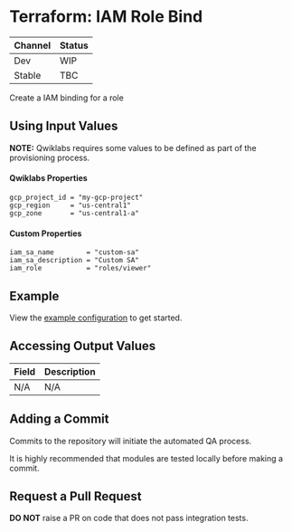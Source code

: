 # Terraform: IAM Role Bind 

| Channel | Status |
|---------|--------|
| Dev     | WIP    | 
| Stable  | TBC    | 

Create a IAM binding for a role

## Using Input Values 

__NOTE:__ Qwiklabs requires some values to be defined as part of the provisioning process. 

#### Qwiklabs Properties
```
gcp_project_id = "my-gcp-project"
gcp_region     = "us-central1"
gcp_zone       = "us-central1-a"
```

#### Custom Properties

```
iam_sa_name        = "custom-sa" 
iam_sa_description = "Custom SA" 
iam_role           = "roles/viewer" 
```

## Example

View the [example configuration](https://github.com/CloudVLab/terraform-lab-foundation/tree/main/basics/iam_role_bind/example) to get started.

## Accessing Output Values 

| Field | Description |
|-------|-------------|
| N/A   | N/A         |

## Adding a Commit 

Commits to the repository will initiate the automated QA process.

It is highly recommended that modules are tested locally before making a commit.

## Request a Pull Request

__DO NOT__ raise a PR on code that does not pass integration tests.
